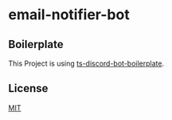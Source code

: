 # email-notifier-bot

## Boilerplate
This Project is using [ts-discord-bot-boilerplate](https://github.com/Cornayy/ts-discord-bot-boilerplate).

## License
[MIT](LICENSE)